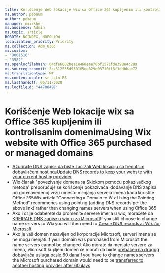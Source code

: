 ```yaml
---
title: Korišćenje Web lokacije wix sa Office 365 kupljenim ili kontrolisanim domenima
ms.author: pebaum
author: pebaum
manager: mnirkhe
ms.audience: Admin
ms.topic: article
ROBOTS: NOINDEX, NOFOLLOW
localization_priority: Priority
ms.collection: Adm_O365
ms.custom:
- "9001516"
- "3582"
ms.openlocfilehash: 64dfe6082bea1e468eae78bf1576fde398e4c28a
ms.sourcegitcommit: 3ca312535d950105ee829e037f0ff8f1ddbbae72
ms.translationtype: MT
ms.contentlocale: sr-Latn-RS
ms.lasthandoff: 06/11/2020
ms.locfileid: "44708499"
---
```

# <a name="using-wix-website-with-office-365-purchased-or-managed-domains"></a><span data-ttu-id="4688d-102">Korišćenje Web lokacije wix sa Office 365 kupljenim ili kontrolisanim domenima</span><span class="sxs-lookup"><span data-stu-id="4688d-102">Using Wix website with Office 365 purchased or managed domains</span></span>

- [<span data-ttu-id="4688d-103">Ažurirajte DNS zapise da biste zadržali Web lokaciju sa trenutnim dobavljačem hostinga</span><span class="sxs-lookup"><span data-stu-id="4688d-103">Update DNS records to keep your website with your current hosting provider</span></span>](https://docs.microsoft.com/microsoft-365/admin/dns/update-dns-records-to-retain-current-hosting-provider)
- <span data-ttu-id="4688d-104">Wix članak "povezivanje domena sa Skickom pomoću pokazivačkog metoda" preporučuje se korišćenje pokazivača (dodavanje DNS zapisa po gorenavedenoj vezi) umesto menjanja servera imena kada koristite Office 365</span><span class="sxs-lookup"><span data-stu-id="4688d-104">Wix article "Connecting a Domain to Wix Using the Pointing Method" recommends using pointing (adding DNS records per the above link) rather than changing names servers when using Office 365</span></span>
- <span data-ttu-id="4688d-105">Ako i dalje odaberete da promenite servere imena u wix, moraćete da [KREIRATE DNS zapise u wix-u za Microsoft](https://docs.microsoft.com/microsoft-365/admin/dns/create-dns-records-at-wix?view=o365-worldwide)</span><span class="sxs-lookup"><span data-stu-id="4688d-105">If you still choose to change name servers to Wix you will then need to  [Create DNS records at Wix for Microsoft](https://docs.microsoft.com/microsoft-365/admin/dns/create-dns-records-at-wix?view=o365-worldwide)</span></span>
- <span data-ttu-id="4688d-106">Ako je vaš domen nabavljen od korporacije Microsoft, serveri imena se ne mogu menjati.</span><span class="sxs-lookup"><span data-stu-id="4688d-106">If your domain was purchased from Microsoft the name servers cannot be changed.</span></span> <span data-ttu-id="4688d-107">Ako morate da menjate servere za imena, Microsoft kupljeni domen će morati da bude [prebačen na drugog dobavljača usluga posle 60 dana](https://docs.microsoft.com/microsoft-365/admin/setup/domains-faq#can-i-transfer-a-domain-i-purchased-from-microsoft-to-another-provider)</span><span class="sxs-lookup"><span data-stu-id="4688d-107">If you have to change names servers the Microsoft purchased domain would need to be  [transferred to another hosting provider after 60 days](https://docs.microsoft.com/microsoft-365/admin/setup/domains-faq#can-i-transfer-a-domain-i-purchased-from-microsoft-to-another-provider)</span></span>